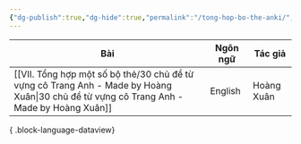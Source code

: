 ```yaml
---
{"dg-publish":true,"dg-hide":true,"permalink":"/tong-hop-bo-the-anki/","hide":true,"dgPassFrontmatter":true}
---
```




| Bài                                                                                                                                         | Ngôn ngữ | Tác giả    |
| ------------------------------------------------------------------------------------------------------------------------------------------- | -------- | ---------- |
| [[VII. Tổng hợp một số bộ thẻ/30 chủ đề từ vựng cô Trang Anh - Made by Hoàng Xuân\|30 chủ đề từ vựng cô Trang Anh - Made by Hoàng Xuân]] | English  | Hoàng Xuân |

{ .block-language-dataview}
